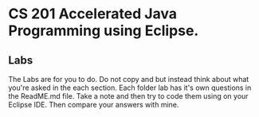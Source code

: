 # CS 201 Accelerated Java Programming using Eclipse. 

## Labs
The Labs are for you to do. Do not copy and but instead think about what you're asked in the each section. Each folder lab has it's own questions in the ReadME.md file. Take a note and then try to code them using on your Eclipse IDE. Then compare your answers with mine. 